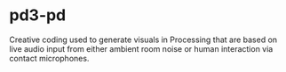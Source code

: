 # pd3-pd
Creative coding used to generate visuals in Processing that are based on live audio input from either ambient room noise or human interaction via contact microphones.
